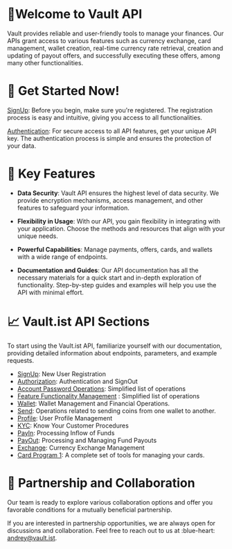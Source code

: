 # 👋Welcome to Vault API

Vault provides reliable and user-friendly tools to manage your finances. Our APIs grant access to various features such as currency exchange, card management, wallet creation, real-time currency rate retrieval, creation and updating of payout offers, and successfully executing these offers, among many other functionalities.

# 🚀 Get Started Now!

[SignUp](https://vault-bxou.readme.io/reference/signup): Before you begin, make sure you're registered. The registration process is easy and intuitive, giving you access to all functionalities.

[Authentication](https://vault-bxou.readme.io/reference/authorization): For secure access to all API features, get your unique API key. The authentication process is simple and ensures the protection of your data.

# 🌟 Key Features

- **Data Security**: Vault API ensures the highest level of data security. We provide encryption mechanisms, access management, and other features to safeguard your information.

- **Flexibility in Usage**: With our API, you gain flexibility in integrating with your application. Choose the methods and resources that align with your unique needs.

- **Powerful Capabilities**: Manage payments, offers, cards, and wallets with a wide range of endpoints.

- **Documentation and Guides**: Our API documentation has all the necessary materials for a quick start and in-depth exploration of functionality. Step-by-step guides and examples will help you use the API with minimal effort.

# 📈 Vault.ist API Sections

To start using the Vault.ist API, familiarize yourself with our documentation, providing detailed information about endpoints, parameters, and example requests.

- [SignUp](https://vault-bxou.readme.io/reference/signup): New User Registration
- [Authorization](https://vault-bxou.readme.io/reference/authorization): Authentication and SignOut
- [Account Password Operations](https://vault-bxou.readme.io/reference/password-operations): Simplified list of operations
- [Feature Functionality Management](https://vault-bxou.readme.io/reference/feature-functionality-management) : Simplified list of operations
- [Wallet](https://vault-bxou.readme.io/reference/wallet): Wallet Management and Financial Operations.
- [Send](https://vault-bxou.readme.io/reference/send): Operations related to sending coins from one wallet to another.
- [Profile](https://vault-bxou.readme.io/reference/profile): User Profile Management
- [KYC](https://vault-bxou.readme.io/reference/kyc): Know Your Customer Procedures
- [PayIn](https://vault-bxou.readme.io/reference/payin): Processing Inflow of Funds
- [PayOut](https://vault-bxou.readme.io/reference/payout): Processing and Managing Fund Payouts
- [Exchange](https://vault-bxou.readme.io/reference/exchange): Currency Exchange Management
- [Card Program 1](https://vault-bxou.readme.io/reference/card-program-1): A complete set of tools for managing your cards.

# 💬 Partnership and Collaboration

Our team is ready to explore various collaboration options and offer you favorable conditions for a mutually beneficial partnership.

If you are interested in partnership opportunities, we are always open for discussions and collaboration. Feel free to reach out to us at  :blue-heart: [andrey@vault.ist](mailto:andrey@vault.ist).


